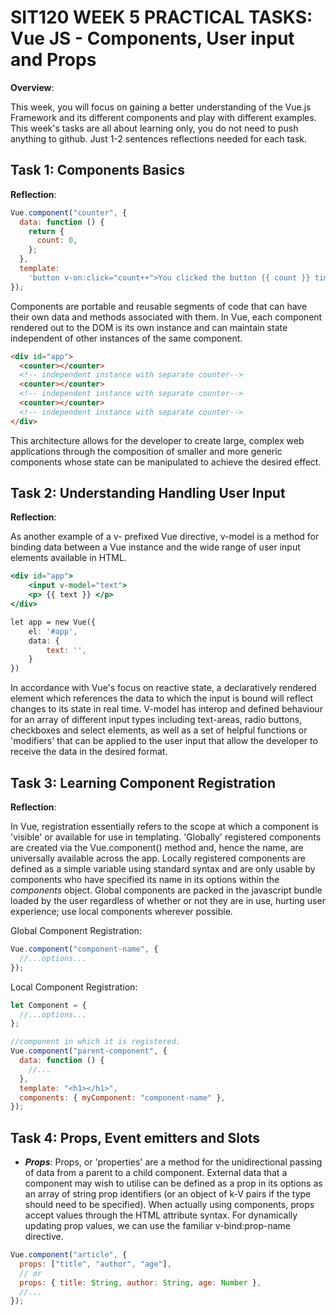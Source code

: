 # SIT120 WEEK 5 PRACTICAL TASKS: Vue JS - Components, User input and Props

**Overview**:

This week, you will focus on gaining a better understanding of the Vue.js Framework and its different components and play with different examples. This week's tasks are all about learning only, you do not need to push anything to github. Just 1-2 sentences reflections needed for each task.

## Task 1: Components Basics

**Reflection**:

```js
Vue.component("counter", {
  data: function () {
    return {
      count: 0,
    };
  },
  template:
    'button v-on:click="count++">You clicked the button {{ count }} times</button>',
});
```

Components are portable and reusable segments of code that can have their own data and methods
associated with them. In Vue, each component rendered out to the DOM is its own instance and
can maintain state independent of other instances of the same component.

```html
<div id="app">
  <counter></counter>
  <!-- independent instance with separate counter-->
  <counter></counter>
  <!-- independent instance with separate counter-->
  <counter></counter>
  <!-- independent instance with separate counter-->
</div>
```

This architecture allows for the developer to create large, complex web applications through the composition of smaller and more generic components whose state can be manipulated to achieve the desired effect.

## Task 2: Understanding Handling User Input

**Reflection**:

As another example of a v- prefixed Vue directive, v-model is a method for binding data between a Vue
instance and the wide range of user input elements available in HTML.

```jsx
<div id="app">
    <input v-model="text">
    <p> {{ text }} </p>
</div>

let app = new Vue({
    el: '#app',
    data: {
        text: '',
    }
})
```

In accordance with Vue's focus on reactive state, a declaratively rendered
element which references the data to which the input is bound will reflect
changes to its state in real time. V-model has interop and defined behaviour for
an array of different input types including text-areas, radio buttons, checkboxes and select elements, as well as a set of helpful functions or
'modifiers' that can be applied to the user input that allow the developer
to receive the data in the desired format.

## Task 3: Learning Component Registration

**Reflection**:

In Vue, registration essentially refers to the scope at which a component
is 'visible' or available for use in templating. 'Globally' registered components are created via the Vue.component() method and, hence the name, are universally available across the app. Locally registered components are defined as a simple variable using standard syntax and are only usable by components
who have specified its name in its options within the _components_ object. Global components are packed in the javascript bundle loaded by the user regardless of whether or not they are in use, hurting user experience; use local components wherever possible.

Global Component Registration:

```js
Vue.component("component-name", {
  //...options...
});
```

Local Component Registration:

```js
let Component = {
  //...options...
};

//component in which it is registered.
Vue.component("parent-component", {
  data: function () {
    //...
  },
  template: "<h1></h1>",
  components: { myComponent: "component-name" },
});
```

## Task 4: Props, Event emitters and Slots

- **_Props_**: Props, or 'properties' are a method for the unidirectional passing of data from a parent to a child component. External data that a component may wish to utilise can be defined as a prop in its options as an array of string prop identifiers (or an object of k-V
  pairs if the type should need to be specified). When actually using components, props accept values through the HTML attribute syntax. For dynamically updating prop values, we can use the familiar v-bind:prop-name directive.

```js
Vue.component("article", {
  props: ["title", "author", "age"],
  // or
  props: { title: String, author: String, age: Number },
  //...
});
```
